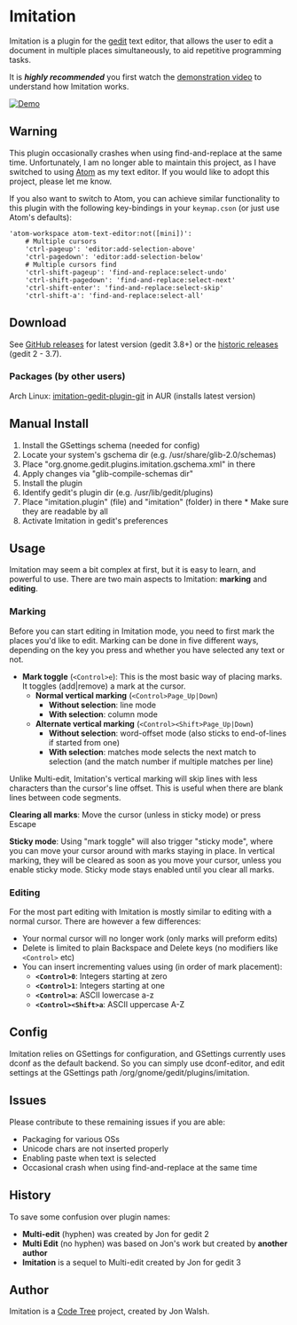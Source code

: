 # Imitation
Imitation is a plugin for the [gedit](https://wiki.gnome.org/Apps/Gedit) text editor, that allows the user to edit a document in multiple places simultaneously, to aid repetitive programming tasks.

It is **_highly recommended_** you first watch the [demonstration video](http://code-tree.github.io/imitation/) to understand how Imitation works.

[![Demo](http://code-tree.github.io/imitation/demo_poster.png)](http://code-tree.github.io/imitation/)

## Warning
This plugin occasionally crashes when using find-and-replace at the same time.
Unfortunately, I am no longer able to maintain this project, as I have switched to using [Atom](https://atom.io/) as my text editor. If you would like to adopt this project, please let me know.

If you also want to switch to Atom, you can achieve similar functionality to this plugin with the following key-bindings in your `keymap.cson` (or just use Atom's defaults):

```
'atom-workspace atom-text-editor:not([mini])':
    # Multiple cursors
    'ctrl-pageup': 'editor:add-selection-above'
    'ctrl-pagedown': 'editor:add-selection-below'
    # Multiple cursors find
    'ctrl-shift-pageup': 'find-and-replace:select-undo'
    'ctrl-shift-pagedown': 'find-and-replace:select-next'
    'ctrl-shift-enter': 'find-and-replace:select-skip'
    'ctrl-shift-a': 'find-and-replace:select-all'
```

## Download
See [GitHub releases](https://github.com/code-tree/imitation/releases) for latest version (gedit 3.8+) or the [historic releases](http://code-tree.github.io/imitation/) (gedit 2 - 3.7).

### Packages (by other users)
Arch Linux: [imitation-gedit-plugin-git](https://aur.archlinux.org/packages/imitation-gedit-plugin-git/) in AUR (installs latest version)

## Manual Install
1. Install the GSettings schema (needed for config)
  1. Locate your system's gschema dir (e.g. /usr/share/glib-2.0/schemas)
  1. Place "org.gnome.gedit.plugins.imitation.gschema.xml" in there
  1. Apply changes via "glib-compile-schemas dir"
1. Install the plugin
  1. Identify gedit's plugin dir (e.g. /usr/lib/gedit/plugins)
  1. Place "imitation.plugin" (file) and "imitation" (folder) in there
    * Make sure they are readable by all
  1. Activate Imitation in gedit's preferences

## Usage
Imitation may seem a bit complex at first, but it is easy to learn, and powerful to use. There are two main aspects to Imitation: **marking** and **editing**.

### Marking
Before you can start editing in Imitation mode, you need to first mark the places you'd like to edit. Marking can be done in five different ways, depending on the key you press and whether you have selected any text or not.

* **Mark toggle** (`<Control>e`): This is the most basic way of placing marks. It toggles (add|remove) a mark at the cursor.
  * **Normal vertical marking** (`<Control>Page_Up|Down`)
    * **Without selection**: line mode
    * **With selection**: column mode
  * **Alternate vertical marking** (`<Control><Shift>Page_Up|Down`)
    * **Without selection**: word-offset mode (also sticks to end-of-lines if started from one)
    * **With selection**: matches mode selects the next match to selection (and the match number if multiple matches per line)

Unlike Multi-edit, Imitation's vertical marking will skip lines with less characters than the cursor's line offset. This is useful when there are blank lines between code segments.

**Clearing all marks**: Move the cursor (unless in sticky mode) or press Escape

**Sticky mode**: Using "mark toggle" will also trigger "sticky mode", where you can move your cursor around with marks staying in place. In vertical marking, they will be cleared as soon as you move your cursor, unless you enable sticky mode. Sticky mode stays enabled until you clear all marks.

### Editing
For the most part editing with Imitation is mostly similar to editing with a normal cursor. There are however a few differences:

* Your normal cursor will no longer work (only marks will preform edits)
* Delete is limited to plain Backspace and Delete keys (no modifiers like `<Control>` etc)
* You can insert incrementing values using (in order of mark placement):
  * **`<Control>0`**: Integers starting at zero
  * **`<Control>1`**: Integers starting at one
  * **`<Control>a`**: ASCII lowercase a-z
  * **`<Control><Shift>a`**: ASCII uppercase A-Z

## Config
Imitation relies on GSettings for configuration, and GSettings currently uses dconf as the default backend. So you can simply use dconf-editor, and edit settings at the GSettings path /org/gnome/gedit/plugins/imitation.

## Issues
Please contribute to these remaining issues if you are able:
* Packaging for various OSs
* Unicode chars are not inserted properly
* Enabling paste when text is selected
* Occasional crash when using find-and-replace at the same time

## History
To save some confusion over plugin names:
* **Multi-edit** (hyphen) was created by Jon for gedit 2
* **Multi Edit** (no hyphen) was based on Jon's work but created by **another author**
* **Imitation** is a sequel to Multi-edit created by Jon for gedit 3

## Author
Imitation is a [Code Tree](https://codetree.com.au/) project, created by Jon Walsh.
